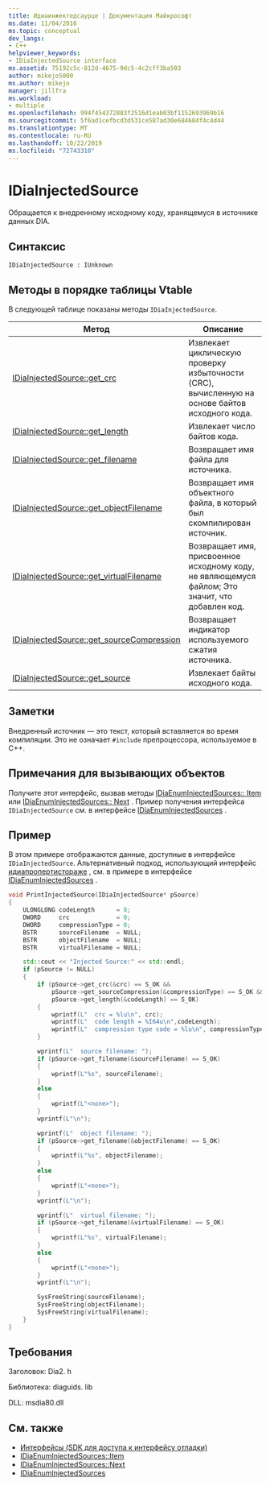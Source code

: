 ```yaml
---
title: Идиаинжектедсаурце | Документация Майкрософт
ms.date: 11/04/2016
ms.topic: conceptual
dev_langs:
- C++
helpviewer_keywords:
- IDiaInjectedSource interface
ms.assetid: 75192c5c-812d-4675-9dc5-4c2cff3ba503
author: mikejo5000
ms.author: mikejo
manager: jillfra
ms.workload:
- multiple
ms.openlocfilehash: 994f454372883f2516d1eab03bf1152693969b16
ms.sourcegitcommit: 5f6ad1cefbcd3d531ce587ad30e684684f4c4d44
ms.translationtype: MT
ms.contentlocale: ru-RU
ms.lasthandoff: 10/22/2019
ms.locfileid: "72743310"
---
```

# <a name="idiainjectedsource"></a>IDiaInjectedSource
Обращается к внедренному исходному коду, хранящемуся в источнике данных DIA.

## <a name="syntax"></a>Синтаксис

```
IDiaInjectedSource : IUnknown
```

## <a name="methods-in-vtable-order"></a>Методы в порядке таблицы Vtable
В следующей таблице показаны методы `IDiaInjectedSource`.

|Метод|Описание|
|------------|-----------------|
|[IDiaInjectedSource::get_crc](../../debugger/debug-interface-access/idiainjectedsource-get-crc.md)|Извлекает циклическую проверку избыточности (CRC), вычисленную на основе байтов исходного кода.|
|[IDiaInjectedSource::get_length](../../debugger/debug-interface-access/idiainjectedsource-get-length.md)|Извлекает число байтов кода.|
|[IDiaInjectedSource::get_filename](../../debugger/debug-interface-access/idiainjectedsource-get-filename.md)|Возвращает имя файла для источника.|
|[IDiaInjectedSource::get_objectFilename](../../debugger/debug-interface-access/idiainjectedsource-get-objectfilename.md)|Возвращает имя объектного файла, в который был скомпилирован источник.|
|[IDiaInjectedSource::get_virtualFilename](../../debugger/debug-interface-access/idiainjectedsource-get-virtualfilename.md)|Возвращает имя, присвоенное исходному коду, не являющемуся файлом; Это значит, что добавлен код.|
|[IDiaInjectedSource::get_sourceCompression](../../debugger/debug-interface-access/idiainjectedsource-get-sourcecompression.md)|Возвращает индикатор используемого сжатия источника.|
|[IDiaInjectedSource::get_source](../../debugger/debug-interface-access/idiainjectedsource-get-source.md)|Извлекает байты исходного кода.|

## <a name="remarks"></a>Заметки
Внедренный источник — это текст, который вставляется во время компиляции. Это не означает `#include` препроцессора, используемое в C++.

## <a name="notes-for-callers"></a>Примечания для вызывающих объектов
Получите этот интерфейс, вызвав методы [IDiaEnumInjectedSources:: Item](../../debugger/debug-interface-access/idiaenuminjectedsources-item.md) или [IDiaEnumInjectedSources:: Next](../../debugger/debug-interface-access/idiaenuminjectedsources-next.md) . Пример получения интерфейса `IDiaInjectedSource` см. в интерфейсе [IDiaEnumInjectedSources](../../debugger/debug-interface-access/idiaenuminjectedsources.md) .

## <a name="example"></a>Пример
В этом примере отображаются данные, доступные в интерфейсе `IDiaInjectedSource`. Альтернативный подход, использующий интерфейс [идиапропертистораже](../../debugger/debug-interface-access/idiapropertystorage.md) , см. в примере в интерфейсе [IDiaEnumInjectedSources](../../debugger/debug-interface-access/idiaenuminjectedsources.md) .

```C++
void PrintInjectedSource(IDiaInjectedSource* pSource)
{
    ULONGLONG codeLength      = 0;
    DWORD     crc             = 0;
    DWORD     compressionType = 0;
    BSTR      sourceFilename  = NULL;
    BSTR      objectFilename  = NULL;
    BSTR      virtualFilename = NULL;

    std::cout << "Injected Source:" << std::endl;
    if (pSource != NULL)
    {
        if (pSource->get_crc(&crc) == S_OK &&
            pSource->get_sourceCompression(&compressionType) == S_OK &&
            pSource->get_length(&codeLength) == S_OK)
        {
            wprintf(L"  crc = %lu\n", crc);
            wprintf(L"  code length = %I64u\n",codeLength);
            wprintf(L"  compression type code = %lu\n", compressionType);
        }

        wprintf(L"  source filename: ");
        if (pSource->get_filename(&sourceFilename) == S_OK)
        {
            wprintf(L"%s", sourceFilename);
        }
        else
        {
            wprintf(L"<none>");
        }
        wprintf(L"\n");

        wprintf(L"  object filename: ");
        if (pSource->get_filename(&objectFilename) == S_OK)
        {
            wprintf(L"%s", objectFilename);
        }
        else
        {
            wprintf(L"<none>");
        }
        wprintf(L"\n");

        wprintf(L"  virtual filename: ");
        if (pSource->get_filename(&virtualFilename) == S_OK)
        {
            wprintf(L"%s", virtualFilename);
        }
        else
        {
            wprintf(L"<none>");
        }
        wprintf(L"\n");

        SysFreeString(sourceFilename);
        SysFreeString(objectFilename);
        SysFreeString(virtualFilename);
    }
}
```

## <a name="requirements"></a>Требования
Заголовок: Dia2. h

Библиотека: diaguids. lib

DLL: msdia80.dll

## <a name="see-also"></a>См. также
- [Интерфейсы (SDK для доступа к интерфейсу отладки)](../../debugger/debug-interface-access/interfaces-debug-interface-access-sdk.md)
- [IDiaEnumInjectedSources::Item](../../debugger/debug-interface-access/idiaenuminjectedsources-item.md)
- [IDiaEnumInjectedSources::Next](../../debugger/debug-interface-access/idiaenuminjectedsources-next.md)
- [IDiaEnumInjectedSources](../../debugger/debug-interface-access/idiaenuminjectedsources.md)
